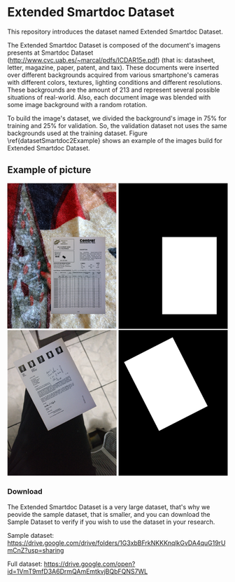 # Extended Smartdoc Dataset

This repository introduces the dataset named Extended Smartdoc Dataset.

The Extended Smartdoc Dataset is composed of the document's imagens presents at Smartdoc Dataset (http://www.cvc.uab.es/~marcal/pdfs/ICDAR15e.pdf) (that is: datasheet, letter, magazine, paper, patent, and tax). These documents were inserted over different backgrounds acquired from various smartphone's cameras with different colors, textures, lighting conditions and different resolutions. These backgrounds are the amount of 213 and represent several possible situations of real-world. Also, each document image was blended with some image background with a random rotation.

To build the image's dataset, we divided the background's image in  75\% for training and 25\% for validation. So, the validation dataset not uses the same backgrounds used at the training dataset. Figure \ref{datasetSmartdoc2Example} shows an example of the images build for Extended Smartdoc Dataset.

## Example of picture

![alt text](https://raw.githubusercontent.com/ricardobnjunior/Extended-Smartdoc-Dataset/master/images/SmartdocDataset2.png)


### Download 

The Extended Smartdoc Dataset is a very large dataset, that's why we peovide the sample dataset, that is smaller, and you can download the Sample Dataset to verify if you wish to use the dataset in your research.

Sample dataset: https://drive.google.com/drive/folders/1G3xbBFrkNKKKnqlkGvDA4quG19rUmCnZ?usp=sharing

Full dataset: https://drive.google.com/open?id=1VmT9mfD3A6DrmQAmEmtkvjBQbFQNS7WL

